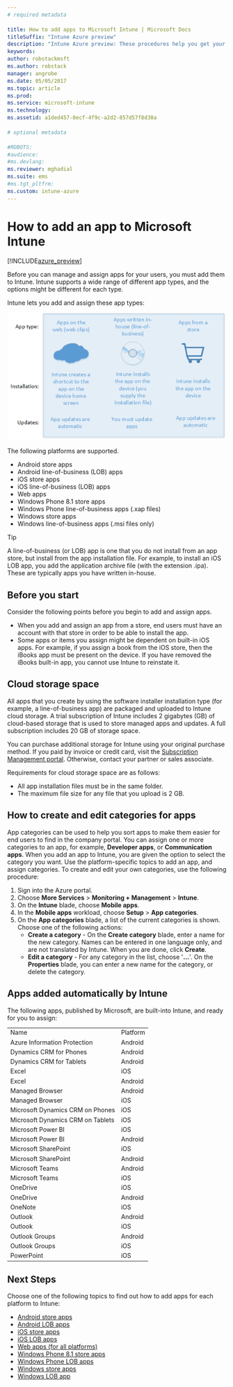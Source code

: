 ```yaml
---
# required metadata

title: How to add apps to Microsoft Intune | Microsoft Docs
titleSuffix: "Intune Azure preview"
description: "Intune Azure preview: These procedures help you get your apps into Intune ready to be assigned to users and devices. "
keywords:
author: robstackmsft
ms.author: robstack
manager: angrobe
ms.date: 05/05/2017
ms.topic: article
ms.prod:
ms.service: microsoft-intune
ms.technology:
ms.assetid: a1ded457-0ecf-4f9c-a2d2-857d57f8d30a

# optional metadata

#ROBOTS:
#audience:
#ms.devlang:
ms.reviewer: mghadial
ms.suite: ems
#ms.tgt_pltfrm:
ms.custom: intune-azure
---
```


# How to add an app to Microsoft Intune

[!INCLUDE[azure_preview](./includes/azure_preview.md)]

Before you can manage and assign apps for your users, you must add them to Intune. Intune supports a wide range of different app types, and the options might be different for each type.

Intune lets you add and assign these app types:

![App types supported by Intune](./media/app-types.png)

The following platforms are supported.

- Android store apps
- Android line-of-business (LOB) apps
- iOS store apps
- iOS line-of-business (LOB) apps
- Web apps
- Windows Phone 8.1 store apps
- Windows Phone line-of-business apps (.xap files)
- Windows store apps
- Windows line-of-business apps (.msi files only)

>[!TIP]
> A line-of-business (or LOB) app is one that you do not install from an app store, but install from the app installation file. For example, to install an iOS LOB app, you add the application archive file (with the extension .ipa). These are typically apps you have written in-house.

## Before you start

Consider the following points before you begin to add and assign apps.

- When you add and assign an app from a store, end users must have an account with that store in order to be able to install the app.
- Some apps or items you assign might be dependent on built-in iOS apps. For example, if you assign a book from the iOS store, then the iBooks app must be present on the device. If you have removed the iBooks built-in app, you cannot use Intune to reinstate it.

## Cloud storage space
All apps that you create by using the software installer installation type (for example, a line-of-business app) are packaged and uploaded to Intune cloud storage. A trial subscription of Intune includes 2 gigabytes (GB) of cloud-based storage that is used to store managed apps and updates. A full subscription includes 20 GB of storage space.

You can purchase additional storage for Intune using your original purchase method.  If you paid by invoice or credit card, visit the [Subscription Management portal](https://portal.office.com/adminportal/home?switchtomodern=true#/subscriptions).  Otherwise, contact your partner or sales associate.

Requirements for cloud storage space are as follows:

-   All app installation files must be in the same folder.
-   The maximum file size for any file that you upload is 2 GB.

## How to create and edit categories for apps

App categories can be used to help you sort apps to make them easier for end users to find in the company portal. You can assign one or more categories to an app, for example, **Developer apps**, or **Communication apps**.
When you add an app to Intune, you are given the option to select the category you want. Use the platform-specific topics to add an app, and assign categories. To create and edit your own categories, use the following procedure:

1. Sign into the Azure portal.
2. Choose **More Services** > **Monitoring + Management** > **Intune**.
3. On the **Intune** blade, choose **Mobile apps**.
4. In the **Mobile apps** workload, choose **Setup** > **App categories**.
5. On the **App categories** blade, a list of the current categories is shown. Choose one of the following actions:
	- **Create a category** - On the **Create category** blade, enter a name for the new category. Names can be entered in one language only, and are not translated by Intune. When you are done, click **Create**.
	- **Edit a category** - For any category in the list, choose '**...**'. On the **Properties** blade, you can enter a new name for the category, or delete the category.


## Apps added automatically by Intune

The following apps, published by Microsoft, are built-into Intune, and ready for you to assign:

|||
|-|-|
|Name|Platform|App type|
|Azure Information Protection|Android|Managed Android store app|
|Dynamics CRM for Phones|Android|Managed Android store app|
|Dynamics CRM for Tablets|Android|Managed Android store app|
|Excel|iOS|Managed iOS store app|
|Excel|Android|Managed Android store app|
|Managed Browser|Android|Managed Android store app|
|Managed Browser|iOS|Managed iOS store app|
|Microsoft Dynamics CRM on Phones|iOS|Managed iOS store app|
|Microsoft Dynamics CRM on Tablets|iOS|Managed iOS store app|
|Microsoft Power BI|iOS|Managed iOS store app|
|Microsoft Power BI|Android|Managed Android store app|
|Microsoft SharePoint|iOS|Managed iOS store app|
|Microsoft SharePoint|Android|Managed Android store app|
|Microsoft Teams|Android|Managed Android store app|
|Microsoft Teams|iOS|Managed iOS store app|
|OneDrive|iOS|Managed iOS store app|
|OneDrive|Android|Managed Android store app|
|OneNote|iOS|Managed iOS store app|
|Outlook|Android|Managed Android store app|
|Outlook|iOS|Managed iOS store app|
|Outlook Groups|Android|Managed Android store app|
|Outlook Groups|iOS|Managed iOS store app|
|PowerPoint|iOS|Managed iOS store app|

## Next Steps

Choose one of the following topics to find out how to add apps for each platform to Intune:

- [Android store apps](android-store-app.md)
- [Android LOB apps](android-lob-app.md)
- [iOS store apps](ios-store-app.md)
- [iOS LOB apps](ios-lob-app.md)
- [Web apps (for all platforms)](web-app.md)
- [Windows Phone 8.1 store apps](windows-phone-8-1-store-app.md)
- [Windows Phone LOB apps](windows-phone-line-of-business-app.md)
- [Windows store apps](windows-store-app.md)
- [Windows LOB app](windows-line-of-business-app.md)
